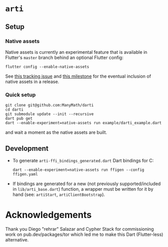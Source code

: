 # `arti`

## Setup

### Native assets

Native assets is currently an experimental feature that is available in Flutter's `master` branch behind an optional Flutter config:

```
flutter config --enable-native-assets
```

See [this tracking issue](https://github.com/flutter/flutter/issues/129757) and [this milestone](https://github.com/dart-lang/native/milestone/15) for the eventual inclusion of native assets in a release.

### Quick setup

```
git clone git@github.com:ManyMath/darti
cd darti
git submodule update --init --recursive
dart pub get
dart --enable-experiment=native-assets run example/darti_example.dart
```
<!--- TODO: Remove the `git submodule update --init --recursive` step. --->
and wait a moment as the native assets are built.

## Development

- To generate `arti-ffi_bindings_generated.dart` Dart bindings for C:
  ```
  dart --enable-experiment=native-assets run ffigen --config ffigen.yaml
  ```
- If bindings are generated for a new (not previously supported/included in `lib/arti_base.dart`)
  function, a wrapper must be written for it by hand (see: `artiStart`, `artiClientBootstrap`).

# Acknowledgements

Thank you Diego "rehrar" Salazar and Cypher Stack for commissioning work on pub.dev/packages/tor
which led me to make this Dart (Flutter-less) alternative.
